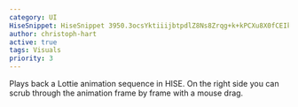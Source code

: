 ```yaml
---
category: UI
HiseSnippet: HiseSnippet 3950.3ocsYktiiijbtpdlZ8Ns8Zrqg+k+kPCXu8X0fCEIknjML7JQIJRJQJdHJQx+rf2222zXdr76feb7afcRop5t5c5YWiFdXU.EyHhLhuLxHRlQT7Eol1kkoEO732ctOy9gG+adRpOoxivS2O4A5sO73e6Sr5kU1EStSZSeldYos0CO932rejvie229vsm+6+8M5Q5Il1ehzCObI02z9nere0mnx+GN3GEQpaYe1O9URi8GnMSSHRiRqA34adB9gLcyPcWaN8QwdySO73uZmkeUZgTkdkc4CO9saRs5k7RaStK+E+ReiH6wAydPBnn6jISirFQ7H0GH77ir3eYcW9.PK7exK7M28B+8Ow5a4+Q5exa7auwXxmlwq8GO9lOGdeymAuYuFdvuBdeAH83qfz2dGR+tmjLK7yp9DmQ77W+DcBXywQG31eMTtK6Cu4+7u6IhTfDIUPw5g1jEfAebFueAL7Glf.C+8+qu8suHVocEksuqW06elAXOorZRidwjrI+aSdQLcKKd8D6n2+ta+4ceXBPUixmMpg2+tVeqJO.UT3WQz6lhe2Gs4O7CSN64WNIJU2pbh9jioUU91SzS7i0q7SSf.rsmTVU3m3NweThr6qdaqILRm3l33GYOpkJO8pIs5kSLSiyJtKPqekGfg8KZcqcyjaXE50qonaLWCrHXw8NDLzYPImWbXIwE94CyEgRTEZJcn4wIC4TbLMBlIieBlJSC11Dk77Tmb9oPmft3tsqiRpxmFRPF7v1nTAc9.Tvll5ASL4JdyZSAK1ywzqn5WxHTmKOcnVAowEKRZgFbtVXIR87y3LtI6J7RcQ20SxgEHQri6vQFdJ5tsLzZZImUuFPpcM2U6bMoRWjuaDeMOoqXfD4wc6oEFnvTRfOaDAolJ3BdueS.Ici14HTmfTTGW58Do7ZCENq2sOcKGKmZxZoVgtfczhm4HYX2seuQiquKWQKN0Fe8T206kZwVukBvcAP0EMs74A9FG21Ofp.fDCG6IiiCsB6V3mhR0RSjxFwfvSKaeIZ.xip.aaDkP3AhndOZtSZd3NaoXXOkHKJP0JazYzMbrkyWffR4rFGXekqjWnlILe5xqobD6OoDCWbrUfffp8RBeu2lg8mrJprWkh2WGjmaks+5hzzPIb8vd7MKikOfbblVdi80TS0SgWPyYNszPubpQnVtHYGlLlbHJO158NNoaD.F0LhnHhRRo.ZcNzFGn0Pc9.uP151sgzWx362RtRTNpm7Jqa1J8tJu7HI1rJaW5pVmZMCD3p4yp0tZpQElctdgsGcn6LRX41XorgM8KpPthyF3NeFOYmJrbtkKNFm+x7FYQYTKx4UmDP3ytHcHTzae8htEUKLHTo.+BmwLKoRI.97lqDkFGw3lhNSoVwkh6Hemq21CJXALRgSGPxpWhnO6RPy.XSbSCCbaqXz4vVdxLYlUkDjrrjP0wdYY7SONLuUNWcCrrG8Y3tLIEkiCzxzA6ov2cwY80zlCagbnurUvuifs2pzoiMJSVng3.a5Ns3roKsmdJDeIu4BZ7qpKWbc4AR4Eg3SyzzQSOWhZodrKfMLq5BUsUz7bKO045Df34HdeRT5kmy4Zm2ld.KgobFLLbFdOR4BlvjtXl1gUrSost1IkWqraVtUYVWEvz7vzSysawliDIMEKLlAQdZLpYHhIhYbzwptkxjHxatNNF7CVZFx49K8g0qr62I03T3jUHgKuiEBBhQiBxaanqWXxg3gztETLJTBoXIMJJT9aTUfn3cVSBjbyVHHZHnitVzWrUVvCUQKcAQkOaeFK8Ii9gCzRyjSWnWseaaRpBqMZq7TqA5dof8ooX81mNWsklY2oKkqzhEOLHh20VXYHvIh2dRdoZcpQ7VORaER0xCEGVqs.8v.FI+Yb9qv3a7SRWSPoyMiQbEajuRDuJ7IXSGpfMosnFF1sDG5RRDUYiaL1fp6TkaZv2TCwbj8vPHS.hEDEky4HNiHmc7oaPuXcgeXiQR+VPFsnyEgjopNyuDih3LmWNjDlfK7Jc5Tw48bDAk7DCoP606Vl.bgkMtDQZIEzBWsurXtKYIS0fHMIYjomMSHIC14smPC.wt6tFs27vbB4n06g1wOK53AgcnkHQaOtBUjQiDhT1M2XcSoMyQRYxD4TF0EQl3APPaCrvUEnmtgcyks3GE1ZQB6ewdYKzBUGmNJm8gKOradmHMUgicY09NYtKZXgYyplWeTcPbie2ZOXwf4wvUSY5ra4ZYjNWEKeLSJ4pFY0lp7qPUDgzw53B3dzD7ChErX6O3ntYAaAWqlxv5yK1fyuPgIQsPGMeFje+rEyVJwgqmrG8.4fjly0hlphslGNfcA0I9vxKmixUbgIqH0kx1JOUi0m1NQNXwfleakq3wduvzkBDWX0ZCRwNaeXQ5UzdTTFkb2fMd6VwGVMu0GqVR.NYuzptTbBMtEBMJgA4rsyHgNMChvrCliHd9FsoL6BMNadPNCyqhOixN4noacUSwhFDFCjNFpkEzKmtyiFJhX01077XMzn6czcBS2j6GBMbxBRtr1wbuDqSylkEIRdtkcI6b2o4WV1ultT9jwPiSqWvrsAfOHfSRGLkbEIlp1wbRplkn7dq6LTjTSC72RjT2twoTFImMFisDb3rF4vtjUBRPhrqf8Rz3jPFt.9LU6ghgZvWU1jkaGOkAZq1Two0QHVyBlBe.OSFSp8fYj84fcPRWMCTJBR5g1EJHnVprVUKsKBQLhv0TYJlyLYiosxXlGOEhnjDN8BjmAT5Z0cFqN6U3RGbd24g1SVpsHXGsRhtv0I1y4OGgfy4P4T15Lk7SpaIgLJR.aDVwKXUTy7riEy71fAO6RFBR6IS3sB8V4C0KBTLgiJ0DHmVkufF6PhxxP5F0cwpBY5om53B2bwWqdaieu.adfAIeFLSiSu6TlV2J8KWRSlkUMXhyIv0jjQXaTUbzBeELJa6p0zT0Wn2.MumJf1ZGoe9A0461WiKP0i3uEixLnWDqWnbpcyIw05GPraUlcYGBHCsgxgwiWGGcKANHakzsDkExZdayQFwiGyY0XfOaKKmMDIrHeUaAwUcQHVQii04mnV.osdkB50chqazJOzSvnsTjFCS7ptoaSdV54YzYU0ap0.WtgdtvtV0tpSPbpAlFrm4HxbiByiXqIVLOu0NvpzrVmm2tUkJavpXe6toFmFBEJxIvVbYshJ3Cq6E7WK.0.xhP2hnZVYwGyh6qYmtJyTgxKTzgjY8xNUpHwhqA8rhtK8ByXquV5xaus4.u9x.640KgybcvWSvUaCt6j+Yq8zLCcW4gbZBhO0LeVUiPgM9rzJ0A9YDxZWcCCV6xgXhJPavu0.Oz+7U9FtdKrSKKxfKOkpJJOScwR9NSQRSiZwnxXRnDyArvJzyErosLrau34UW5Ic3hl1AIFQVMEpr8PZLFCgEcPDPhhKzCbRkQkaLPBjbIQZnrW3XRKSY2LDrY9FZbYMtU8LqmpKIbDuuueN5d80BIQfPoqA1Kw34MD0EjzXN1p.6xoSWstV1VsCeHg4jaBjv0SWzNBt941ybCHvaR6qlummU9xwbpMR7sVX0jMsYpR3ZKa2tJHgK0vABJlurO1jfmT3LK5tqjT9EL6zrJujCR1soymuSuQZk7PnTWoMZVFgVFk65AFkziF4wT6PwzaiAWwrSHIYGEx9ntr0XjjKkGLJwOaocLVJDlpmeEVcENg09yH7h6E8UUw0SaaWZykauUtPY8NMEzLj8MT8EtYz16OPOSxvyFqXwhL3vDvdV3riWWlwXldo+nWRZo8rMCjy2KppWVXrZsQSHbreeVXXQrVfNpn3diklGHOKWLaiC4ph1jBRMlJ8fC9YDjWbv1wfSTTG3R6sHz8nTj.xAFSfBqmsOGhPwun630KCN78grv015d4gjR6UCaHv2fBNg3vkp4PHUt5fCo1EaawWmf6BuDAyPyzYNzp9rEzw9a2z3H2yy1SBtaMDEJTwlAFcLkJq0ySl1GackUTKKu0RSzJg.0m4rp6loFslR7XL4xfawdp0dd1LdiR6s0H6SDFLOA8t2duxp0uTvz6+T4LOWe0U6eeTzj5R6I9USpRAEHkTUjFcqvnOVm0jrH8dCPw1PupxnTi.ayJPUQYPtuxDa0qze+yJ+nc0uubhUJnvrR+3rHaP4ToYfZu9jlc7KJqtixwp8KHzihFsz6cpSLuA4u+s+GucB3Anu5xwB8hSspiRGAaagd1D8hz5Dqa.dT62jcDeI1cUjE5w1.H996fExrtn.Tc5cxSmL66m7O975.JoN9F4R.zGUQEnvyOy2ci66+nVAKwe7i9Pfw.qp6tuF6hpanwYTrBPo9f2RimPMLJf9jX+nH+RafjVS7GK0tQOZhSZws4TM5C9WF8GU5E28Hue7NuPvS9gWP5M8JBz6n4GsOWZ6jnat5wZ3+S15Jr0MusyNRNNErS+gwQuqzrn13c.p.2mq2mOoOqB3rY+7k0O6U00O6KVX+ruXk8uPt6iB9Lo+LQpR12cqYiFdbIbekAVh2VUSrJzcK+nlAgQosuDLUBLy6Hh7Au8gITofcnI+SS1Bj2EDO8tatw6yicTS+zPP6FvZ+k3Pem6igFM32eizcFOGjdOixTOxrNZbyeDyIoEw5i65V2f4jrzR+QM+w4M5nAwA0iAq20d+je3dLn6Ga3B.nuxNIfc8V6IkO6VdUJ0X7wGk7mIN9tw9m+IQ+OaiebL39k0OvGykVYe5dt3281e7sS9SY437E4Qb+zjHPT7Wh8836+LS78.bYXW7g69lOJ3CO9sedmzd5muSZutQel2ihekfoIzI9UmxrS94Z+2COG5CdSld7vsw1u8LMfbYfrc+QH73V6FeS66Mi66dZqcYXUZ1CO9Fhz3rzjQM73eU0Mt+lWZU2Xj7C9V.FOc+8NvR4wwdc1+xK2Rm.J7W8gGu2Ez6YRiT9udtGpedn9CO9O7zOWn93h4uLX902AyrQz7I69KEh9ocx729D63I75UediUG6l7yL.wHeV2LG6XYBHip+0ca9+2515+Wg3u6Id+JSuuLFeyW.ifHoeIv3y8n927zNGGPt8m.329DoxuLMj9Awz5Jv1IqdUg+XPLWcrTZcgoMv5IffowbzGeyX1z8wvuDMIYmXcav+C34YlyFG+3yLm8ByGh0MKR+iOeAkwtf+quQAfoja+C.9tmXGGOY1C2Ns3094XeK++no4mqpexDQ9ZmH5W6Dw9Zm37u1It3qch3esSb4e4IN9+LYccU58OPADfke2siZe7wcI5fHvaQqO7+BT0AQkF
author: christoph-hart
active: true
tags: Visuals
priority: 3
---
```

Plays back a Lottie animation sequence in HISE. On the right side you can scrub through the animation frame by frame with a mouse drag.
